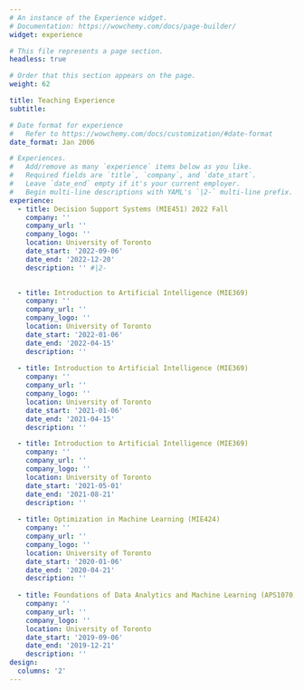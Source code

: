 ```yaml
---
# An instance of the Experience widget.
# Documentation: https://wowchemy.com/docs/page-builder/
widget: experience

# This file represents a page section.
headless: true

# Order that this section appears on the page.
weight: 62

title: Teaching Experience
subtitle:

# Date format for experience
#   Refer to https://wowchemy.com/docs/customization/#date-format
date_format: Jan 2006

# Experiences.
#   Add/remove as many `experience` items below as you like.
#   Required fields are `title`, `company`, and `date_start`.
#   Leave `date_end` empty if it's your current employer.
#   Begin multi-line descriptions with YAML's `|2-` multi-line prefix.
experience:
  - title: Decision Support Systems (MIE451) 2022 Fall
    company: ''
    company_url: ''
    company_logo: ''
    location: University of Toronto
    date_start: '2022-09-06'
    date_end: '2022-12-20'
    description: '' #|2-
        

  - title: Introduction to Artificial Intelligence (MIE369)
    company: ''
    company_url: ''
    company_logo: ''
    location: University of Toronto
    date_start: '2022-01-06'
    date_end: '2022-04-15'
    description: ''
  
  - title: Introduction to Artificial Intelligence (MIE369)
    company: ''
    company_url: ''
    company_logo: ''
    location: University of Toronto
    date_start: '2021-01-06'
    date_end: '2021-04-15'
    description: ''

  - title: Introduction to Artificial Intelligence (MIE369)
    company: ''
    company_url: ''
    company_logo: ''
    location: University of Toronto
    date_start: '2021-05-01'
    date_end: '2021-08-21'
    description: ''
  
  - title: Optimization in Machine Learning (MIE424)
    company: ''
    company_url: ''
    company_logo: ''
    location: University of Toronto
    date_start: '2020-01-06'
    date_end: '2020-04-21'
    description: ''
  
  - title: Foundations of Data Analytics and Machine Learning (APS1070)
    company: ''
    company_url: ''
    company_logo: ''
    location: University of Toronto
    date_start: '2019-09-06'
    date_end: '2019-12-21'
    description: ''
design:
  columns: '2'
---
```

